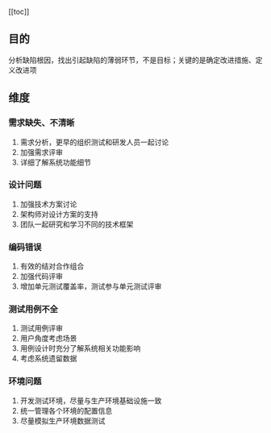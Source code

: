 [[toc]]

## 目的
分析缺陷根因，找出引起缺陷的薄弱环节，不是目标；关键的是确定改进措施、定义改进项
## 维度
### 需求缺失、不清晰
1. 需求分析，更早的组织测试和研发人员一起讨论
2. 加强需求评审
3. 详细了解系统功能细节
### 设计问题
1. 加强技术方案讨论
2. 架构师对设计方案的支持
3. 团队一起研究和学习不同的技术框架
### 编码错误
1. 有效的结对合作组合
2. 加强代码评审
3. 增加单元测试覆盖率，测试参与单元测试评审
### 测试用例不全
1. 测试用例评审
2. 用户角度考虑场景
3. 用例设计时充分了解系统相关功能影响
4. 考虑系统遗留数据
### 环境问题
1. 开发测试环境，尽量与生产环境基础设施一致
2. 统一管理各个环境的配置信息
3. 尽量模拟生产环境数据测试